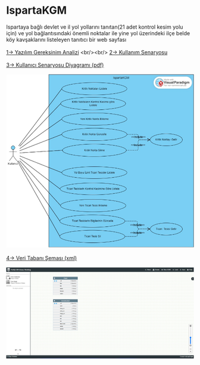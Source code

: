 # IspartaKGM
Ispartaya bağlı devlet ve il yol yollarını tanıtan(21 adet kontrol  kesim yolu için) ve yol bağlantısındaki önemli noktalar ile  yine yol üzerindeki  ilçe belde köy kavşaklarını listeleyen tanıtıcı bir web sayfası 
<br/><br/>
[1-> Yazılım Gereksinim Analizi](https://github.com/kemalkasli/IspartaKGM/blob/main/Yaz%C4%B1l%C4%B1m%20Gereksinim%20Analizi%20-%202221032073%20-%20Kemal%20KA%C5%9ELI%20(08.03.2024).pdf)
<br/><br/>
[2-> Kullanım Senaryosu](https://github.com/kemalkasli/IspartaKGM/blob/main/Kullan%C4%B1m%20Senaryosu.pdf)
<br/><br/>
[3-> Kullanıcı Senaryosu Diyagramı (pdf)](https://github.com/kemalkasli/IspartaKGM/blob/main/Kullan%C4%B1c%C4%B1%20Senaryosu%20Diyagram%C4%B1.pdf)
<br/><br/>
![3-> Kullanıcı Senaryosu Diyagramı (jpeg)](https://github.com/kemalkasli/IspartaKGM/blob/main/Kullan%C4%B1c%C4%B1%20Senaryosu%20Diyagram%C4%B1.jpg)
<br/><br/>
[4-> Veri Tabanı Şeması (xml)](https://github.com/kemalkasli/IspartaKGM/blob/main/veri%20taban%C4%B1%20diyagram%C4%B1%20nosqldbm-19_03_2024_16_18_32.xml)
<br/><br/>
![4-> Veri Tabanı Şeması (png)](https://github.com/kemalkasli/IspartaKGM/blob/main/Veri%20Taban%C4%B1%20Diyagram%C4%B1.png)
<br/><br/>
